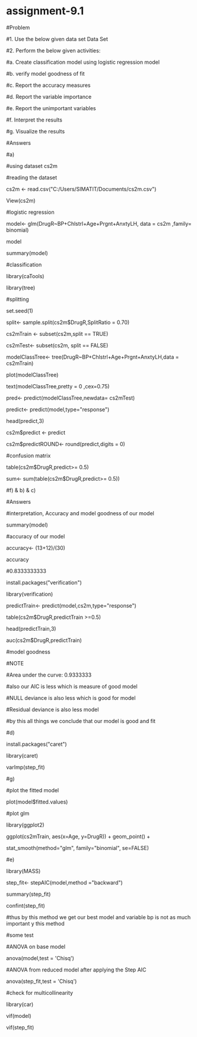 # assignment-9.1

#Problem

#1. Use the below given data set
Data Set

#2. Perform the below given activities:

#a. Create classification model using logistic regression model

#b. verify model goodness of fit

#c. Report the accuracy measures

#d. Report the variable importance

#e. Report the unimportant variables

#f. Interpret the results

#g. Visualize the results

#Answers

#a)

#using dataset cs2m

#reading the dataset

cs2m <- read.csv("C:/Users/SIMATIT/Documents/cs2m.csv")

View(cs2m)

#logistic regression

model<- glm(DrugR~BP+Chlstrl+Age+Prgnt+AnxtyLH, data = cs2m ,family= binomial)

model

summary(model)

#classification

library(caTools)

library(tree)

#splitting

set.seed(1)

split<- sample.split(cs2m$DrugR,SplitRatio = 0.70)

cs2mTrain <- subset(cs2m,split == TRUE)

cs2mTest<- subset(cs2m, split == FALSE)

modelClassTree<- tree(DrugR~BP+Chlstrl+Age+Prgnt+AnxtyLH,data = cs2mTrain)

plot(modelClassTree)

text(modelClassTree,pretty = 0 ,cex=0.75)

pred<- predict(modelClassTree,newdata= cs2mTest)

predict<- predict(model,type="response")

head(predict,3)

cs2m$predict <- predict

cs2m$predictROUND<- round(predict,digits = 0)

#confusion matrix

table(cs2m$DrugR,predict>= 0.5)

sum<- sum(table(cs2m$DrugR,predict>= 0.5))

#f) & b) & c)

#Answers

#interpretation, Accuracy and model goodness of our model

summary(model)

#accuracy of our model

accuracy<- (13+12)/(30)

accuracy

#0.8333333333

install.packages("verification")

library(verification)

predictTrain<- predict(model,cs2m,type="response")

table(cs2m$DrugR,predictTrain >=0.5)

head(predictTrain,3)

auc(cs2m$DrugR,predictTrain)

#model goodness

#NOTE

#Area under the curve: 0.9333333

#also our AIC is less which is measure of good model

#NULL deviance is also less which is good for model

#Residual deviance is also less model

#by this all things we conclude that our model is good and fit

#d)

install.packages("caret")

library(caret)

varImp(step_fit)

#g)

#plot the fitted model

plot(model$fitted.values)

#plot glm

library(ggplot2)

ggplot(cs2mTrain, aes(x=Age, y=DrugR)) + geom_point() +

stat_smooth(method="glm", family="binomial", se=FALSE)

#e)

library(MASS)

step_fit<- stepAIC(model,method ="backward")

summary(step_fit)

confint(step_fit)

#thus by this method we get our best model and variable bp is not as much important y this method

#some test

#ANOVA on base model

anova(model,test = 'Chisq')

#ANOVA from reduced model after applying the Step AIC

anova(step_fit,test = 'Chisq')

#check for multicollinearity

library(car)

vif(model)

vif(step_fit)
